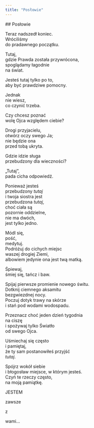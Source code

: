 ```yaml
---
title: "Posłowie"
---
```


<div markdown="1" class="chHead">
## Posłowie 
</div>

Teraz nadszedł koniec.<br>
Wróciliśmy <br>
do pradawnego początku.

Tutaj, <br>
gdzie Prawda została przywrócona,<br>
spoglądamy łagodnie<br>
na świat.

Jesteś tutaj tylko po to, <br>
aby być prawdziwe pomocny.

Jednak<br>
nie wiesz,<br>
co czynić trzeba.

Czy chcesz poznać<br>
wolę Ojca względem ciebie?

Drogi przyjacielu,<br>
otwórz oczy swego Ja;<br>
nie będzie ona<br>
przed tobą ukryta.

Gdzie idzie sługa<br>
przebudzony dla wieczności?

„Tutaj”,<br>
pada cicha odpowiedź.

Ponieważ jesteś <br>
przebudzony *tutaj*<br>
i twoja siostra jest <br>
przebudzona *tutaj*,<br>
choć ciała są <br>
pozornie oddzielne,<br>
nie ma dwóch,<br>
jest tylko jedno.


Módl się, <br>
pość,<br>
medytuj.<br>
Podróżuj do cichych miejsc<br>
waszej drogiej Ziemi,<br>
albowiem jedynie ona jest twą matką.

Śpiewaj,<br>
śmiej się, tańcz i baw.

Spijaj pierwsze promienie nowego świtu.<br>
Dotknij ciemnego aksamitu<br>
bezgwiezdnej nocy.<br>
Poczuj dotyk trawy na skórze<br>
i stań pod wodami wodospadu.

Przeznacz choć jeden dzień tygodnia<br>
na ciszę<br>
i spożywaj tylko Światło<br>
od swego Ojca.

Uśmiechaj się często<br>
i pamiętaj, <br>
że ty sam postanowiłeś przyjść<br>
*tutaj*.

Spójrz wokół siebie<br>
i błogosław miejsce, w którym jesteś.<br>
Czyń te rzeczy często,<br>
na moją pamiątkę.<br>

JESTEM

zawsze

z

wami…
